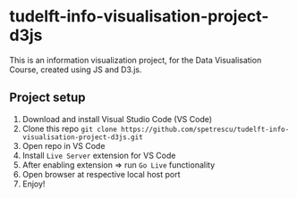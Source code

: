 # tudelft-info-visualisation-project-d3js

This is an information visualization project, for the Data Visualisation Course, created using JS and D3.js. <br>

## Project setup
1. Download and install Visual Studio Code (VS Code)
2. Clone this repo `git clone https://github.com/spetrescu/tudelft-info-visualisation-project-d3js.git`
3. Open repo in VS Code
4. Install `Live Server` extension for VS Code
5. After enabling extension => run `Go Live` functionality
7. Open browser at respective local host port
8. Enjoy!
